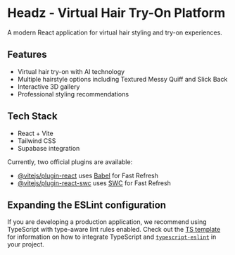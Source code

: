 # Headz - Virtual Hair Try-On Platform

A modern React application for virtual hair styling and try-on experiences.

## Features
- Virtual hair try-on with AI technology
- Multiple hairstyle options including Textured Messy Quiff and Slick Back
- Interactive 3D gallery
- Professional styling recommendations

## Tech Stack
- React + Vite
- Tailwind CSS
- Supabase integration

Currently, two official plugins are available:

- [@vitejs/plugin-react](https://github.com/vitejs/vite-plugin-react/blob/main/packages/plugin-react) uses [Babel](https://babeljs.io/) for Fast Refresh
- [@vitejs/plugin-react-swc](https://github.com/vitejs/vite-plugin-react/blob/main/packages/plugin-react-swc) uses [SWC](https://swc.rs/) for Fast Refresh

## Expanding the ESLint configuration

If you are developing a production application, we recommend using TypeScript with type-aware lint rules enabled. Check out the [TS template](https://github.com/vitejs/vite/tree/main/packages/create-vite/template-react-ts) for information on how to integrate TypeScript and [`typescript-eslint`](https://typescript-eslint.io) in your project.
